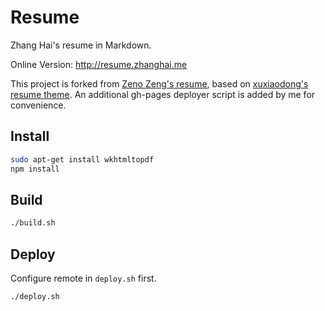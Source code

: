 # Resume

Zhang Hai's resume in Markdown.

Online Version: http://resume.zhanghai.me

This project is forked from [Zeno Zeng's resume](https://github.com/zenozeng/resume), based on [xuxiaodong's resume theme](https://github.com/xuxiaodong/resume). An additional gh-pages deployer script is added by me for convenience.

## Install

```bash
sudo apt-get install wkhtmltopdf
npm install
```

## Build

```bash
./build.sh
```

## Deploy

Configure remote in `deploy.sh` first.

```bash
./deploy.sh
```
